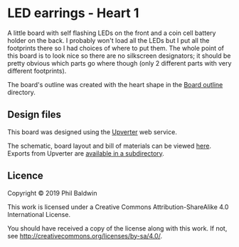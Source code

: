# LED earrings - Heart 1

A little board with self flashing LEDs on the front and a coin cell battery holder on the back. I probably won't load all the LEDs but I put all the footprints there so I had choices of where to put them. The whole point of this board is to look nice so there are no silkscreen designators; it should be pretty obvious which parts go where though (only 2 different parts with very different footprints).

The board's outline was created with the heart shape in the [Board outline](../Board%20outline) directory.

## Design files

This board was designed using the [Upverter](https://upverter.com) web service.

The schematic, board layout and bill of materials can be viewed [here](https://upverter.com/design/trebuchetindustries/00287b7a741ffd3c/led-earrings---heart-1/). Exports from Upverter are [available in a subdirectory](./Upverter%20exports).

## Licence

Copyright © 2019 Phil Baldwin

This work is licensed under a Creative Commons Attribution-ShareAlike 4.0 International License.

You should have received a copy of the license along with this work. If not, see <http://creativecommons.org/licenses/by-sa/4.0/>.
